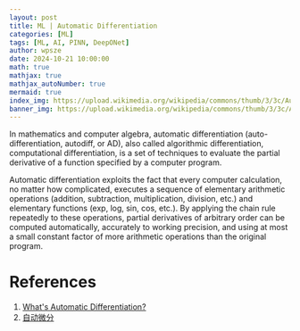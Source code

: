 ```yaml
---
layout: post
title: ML | Automatic Differentiation 
categories: [ML]
tags: [ML, AI, PINN, DeepONet]
author: wpsze
date: 2024-10-21 10:00:00
math: true
mathjax: true
mathjax_autoNumber: true
mermaid: true
index_img: https://upload.wikimedia.org/wikipedia/commons/thumb/3/3c/AutomaticDifferentiationNutshell.png/450px-AutomaticDifferentiationNutshell.png
banner_img: https://upload.wikimedia.org/wikipedia/commons/thumb/3/3c/AutomaticDifferentiationNutshell.png/450px-AutomaticDifferentiationNutshell.png
---
```


In mathematics and computer algebra, automatic differentiation (auto-differentiation, autodiff, or AD), also called algorithmic differentiation, computational differentiation, is a set of techniques to evaluate the partial derivative of a function specified by a computer program.

Automatic differentiation exploits the fact that every computer calculation, no matter how complicated, executes a sequence of elementary arithmetic operations (addition, subtraction, multiplication, division, etc.) and elementary functions (exp, log, sin, cos, etc.). By applying the chain rule repeatedly to these operations, partial derivatives of arbitrary order can be computed automatically, accurately to working precision, and using at most a small constant factor of more arithmetic operations than the original program.

# References

1. [What's Automatic Differentiation?](https://huggingface.co/blog/andmholm/what-is-automatic-differentiation)
2. [自动微分](https://fancyerii.github.io/books/autodiff/)